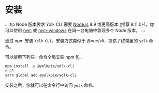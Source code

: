 # 安装
::: tip Node 版本要求
Yolk CLI 需要 [Node.js](https://nodejs.org/) 8.9 或更高版本 (推荐 8.11.0+)。你可以使用 [nvm](https://github.com/creationix/nvm) 或 [nvm-windows](https://github.com/coreybutler/nvm-windows) 在同一台电脑中管理多个 Node 版本。
:::

通过 npm 安装 `Yolk CLI`，安装方式类似于 @vue/cli，提供了终端里的 `yolk` 命令。

可以使用下列任一命令全局安装 npm 包：
``` bash
npm install -g @yolkpie/yolk-cli
# OR
yarn global add @yolkpie/yolk-cli
```
安装之后，你就可以在命令行中访问 `yolk` 命令。
